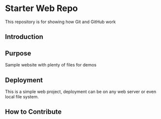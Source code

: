 
# Starter Web Repo

This repository is for showing how Git and GitHub work

## Introduction

## Purpose

Sample website with plenty of files for demos

## Deployment

This is a simple web project, deployment can be on any web server or even local file system.

## How to Contribute